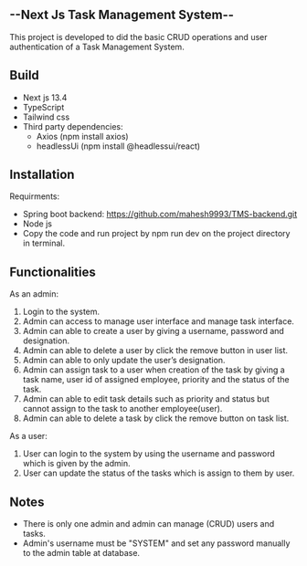 ## --Next Js Task Management System--
This project is developed to did the basic CRUD operations and user authentication of a Task Management System.

## Build
* Next js 13.4
* TypeScript
* Tailwind css
* Third party dependencies:
    * Axios (npm install axios)
    * headlessUi (npm install @headlessui/react)

## Installation
Requirments:
* Spring boot backend: https://github.com/mahesh9993/TMS-backend.git
* Node js
* Copy the code and run project by npm run dev on the project directory in terminal.
  
## Functionalities
As an admin:
1.	Login to the system.
2.	Admin can access to manage user interface and manage task interface.
3.	Admin can able to create a user by giving a username, password and designation.
4.	Admin can able to delete a user by click the remove button in user list.
5.	Admin can able to only update the user’s designation.
6.	Admin can assign task to a user when creation of the task by giving a task name, user id of assigned employee, priority and the status of the task.
7.	Admin can able to edit task details such as priority and status but cannot assign to the task to another employee(user).
8.	Admin can able to delete a task by click the remove button on task list.

As a user:
1.	User can login to the system by using the username and password which is given by the admin.
2.	User can update the status of the tasks which is assign to them by user.

## Notes
* There is only one admin and admin can manage (CRUD) users and tasks.
* Admin's username must be "SYSTEM" and set any password manually to the admin table at database.
